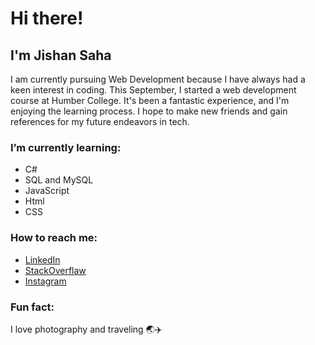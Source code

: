 # Hi there! 

## I'm Jishan Saha

I am currently pursuing Web Development because I have always had a keen interest in coding. This September, I started a web development course at Humber College. It's been a fantastic experience, and I'm enjoying the learning process. I hope to make new friends and gain references for my future endeavors in tech.

###  I’m currently learning:
- C#
- SQL and MySQL
- JavaScript
- Html
- CSS

###  How to reach me:
- [LinkedIn](https://www.linkedin.com/in/jishan-saha-3a61a3324/)
- [StackOverflaw](https://stackoverflow.com/users/27442252/jishan-saha)
- [Instagram](https://www.instagram.com/jishancriest/)


### Fun fact:
I love photography and traveling 🌏✈️
